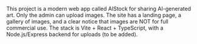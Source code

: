 <!-- Use this file to provide workspace-specific custom instructions to Copilot. For more details, visit https://code.visualstudio.com/docs/copilot/copilot-customization#_use-a-githubcopilotinstructionsmd-file -->

This project is a modern web app called AIStock for sharing AI-generated art. Only the admin can upload images. The site has a landing page, a gallery of images, and a clear notice that images are NOT for full commercial use. The stack is Vite + React + TypeScript, with a Node.js/Express backend for uploads (to be added).
